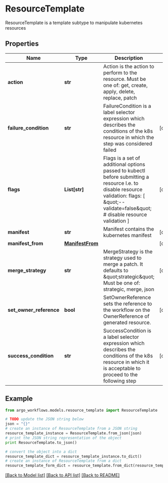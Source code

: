 # ResourceTemplate

ResourceTemplate is a template subtype to manipulate kubernetes resources

## Properties

Name | Type | Description | Notes
------------ | ------------- | ------------- | -------------
**action** | **str** | Action is the action to perform to the resource. Must be one of: get, create, apply, delete, replace, patch | 
**failure_condition** | **str** | FailureCondition is a label selector expression which describes the conditions of the k8s resource in which the step was considered failed | [optional] 
**flags** | **List[str]** | Flags is a set of additional options passed to kubectl before submitting a resource I.e. to disable resource validation: flags: [  \&quot;--validate&#x3D;false\&quot;  # disable resource validation ] | [optional] 
**manifest** | **str** | Manifest contains the kubernetes manifest | [optional] 
**manifest_from** | [**ManifestFrom**](ManifestFrom.md) |  | [optional] 
**merge_strategy** | **str** | MergeStrategy is the strategy used to merge a patch. It defaults to \&quot;strategic\&quot; Must be one of: strategic, merge, json | [optional] 
**set_owner_reference** | **bool** | SetOwnerReference sets the reference to the workflow on the OwnerReference of generated resource. | [optional] 
**success_condition** | **str** | SuccessCondition is a label selector expression which describes the conditions of the k8s resource in which it is acceptable to proceed to the following step | [optional] 

## Example

```python
from argo_workflows.models.resource_template import ResourceTemplate

# TODO update the JSON string below
json = "{}"
# create an instance of ResourceTemplate from a JSON string
resource_template_instance = ResourceTemplate.from_json(json)
# print the JSON string representation of the object
print ResourceTemplate.to_json()

# convert the object into a dict
resource_template_dict = resource_template_instance.to_dict()
# create an instance of ResourceTemplate from a dict
resource_template_form_dict = resource_template.from_dict(resource_template_dict)
```
[[Back to Model list]](../README.md#documentation-for-models) [[Back to API list]](../README.md#documentation-for-api-endpoints) [[Back to README]](../README.md)


